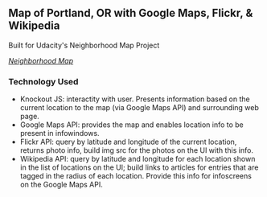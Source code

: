 ## Map of Portland, OR with Google Maps, Flickr, & Wikipedia

Built for Udacity's Neighborhood Map Project

*[Neighborhood Map](https://katebron.github.io/neighborhood_map/)*

### Technology Used

* Knockout JS:  interactity with user. Presents information 
  based on the current location to the map (via Google Maps API) and surrounding web page.
* Google Maps API: provides the map and enables location info to be present
  in infowindows.
* Flickr API: query by latitude and longitude of the current location, returns photo info, 
  build img src for the photos on the UI with this info.
* Wikipedia API: query by latitude and longitude for each location shown in the list of locations
  on the UI; build links to articles for entries that are tagged in the radius of each location.
  Provide this info for infoscreens on the Google Maps API.